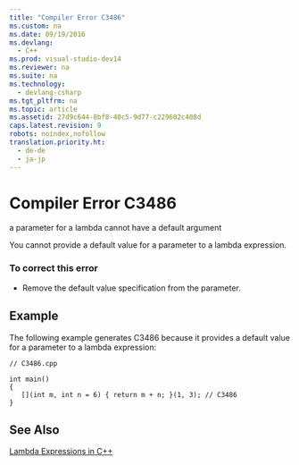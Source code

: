 ```yaml
---
title: "Compiler Error C3486"
ms.custom: na
ms.date: 09/19/2016
ms.devlang: 
  - C++
ms.prod: visual-studio-dev14
ms.reviewer: na
ms.suite: na
ms.technology: 
  - devlang-csharp
ms.tgt_pltfrm: na
ms.topic: article
ms.assetid: 27d9c644-8bf8-40c5-9d77-c229602c408d
caps.latest.revision: 9
robots: noindex,nofollow
translation.priority.ht: 
  - de-de
  - ja-jp
---
```

# Compiler Error C3486
a parameter for a lambda cannot have a default argument  
  
 You cannot provide a default value for a parameter to a lambda expression.  
  
### To correct this error  
  
-   Remove the default value specification from the parameter.  
  
## Example  
 The following example generates C3486 because it provides a default value for a parameter to a lambda expression:  
  
```  
// C3486.cpp  
  
int main()  
{  
   [](int m, int n = 6) { return m + n; }(1, 3); // C3486  
}  
```  
  
## See Also  
 [Lambda Expressions in C++](../vs140/Lambda-Expressions-in-C--.md)